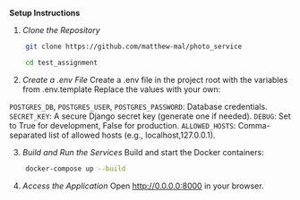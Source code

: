 **Setup Instructions**
1. *Clone the Repository*
```bash
    git clone https://github.com/matthew-mal/photo_service
```
```bash
    cd test_assignment
```

2. *Create a .env File*
Create a .env file in the project root with the variables from .env.template
Replace the values with your own:

`POSTGRES_DB`, `POSTGRES_USER`, `POSTGRES_PASSWORD`: Database credentials.
`SECRET_KEY`: A secure Django secret key (generate one if needed).
`DEBUG`: Set to True for development, False for production.
`ALLOWED_HOSTS`: Comma-separated list of allowed hosts (e.g., localhost,127.0.0.1).

3. *Build and Run the Services*
Build and start the Docker containers:
```bash
    docker-compose up --build
```

4. *Access the Application*
Open http://0.0.0.0:8000 in your browser.

